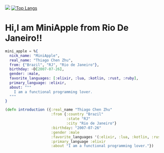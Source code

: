 [![](https://github-readme-stats.vercel.app/api?username=MiniAppleTheApple&theme=synthware)](https://github.com/anuraghazra/github-readme-stats)
[![Top Langs](https://github-readme-stats.vercel.app/api/top-langs/?username=MiniAppleTheApple&theme=synthware)](https://github.com/anuraghazra/github-readme-stats)

# Hi,I am MiniApple from Rio De Janeiro!!
```elixir
mini_apple = %{
  nick_name: "MiniApple",
  real_name: "Thiago Chen Zhu",
  from: {"Brazil", "RJ", "Rio de Janeiro"},
  birthday: ~D[2007-07-26],
  gender: :male,
  favorite_languages: [:elixir, :lua, :kotlin, :rust, :ruby],
  primary_language: :elixir,
  about: """
    I am a functional programming lover.
  """
}
```
```clojure
(defn introduction ({:real_name "Thiago Chen Zhu"
                     :from {:country "Brazil"
                            :state "RJ"
                            :city "Rio de Janeiro"}
                     :birthday: "2007-07-26"
                     :gender :male
                     :favorite_languages '(:elixir, :lua, :kotlin, :rust, :ruby)
                     :primary_language :elixir
                     :about "I am a functional programming lover."})
```
